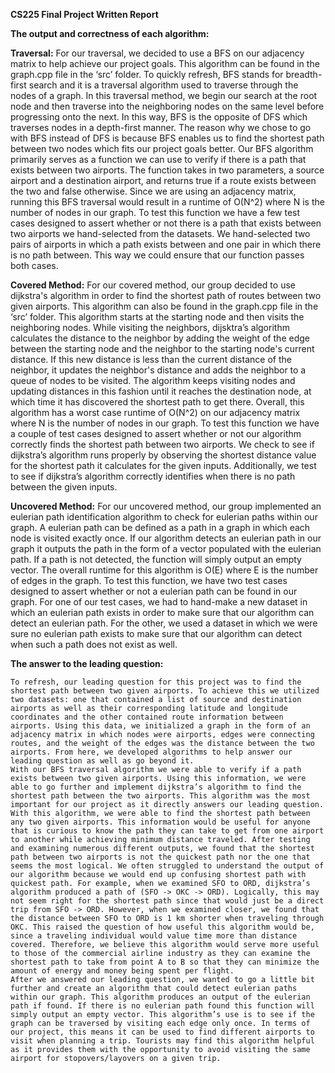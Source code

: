 **CS225 Final Project Written Report**

**The output and correctness of each algorithm:**

**Traversal:**
	For our traversal, we decided to use a BFS on our adjacency matrix to help achieve our project goals. This algorithm can be found in the graph.cpp file in the ‘src’ folder. To quickly refresh, BFS stands for breadth-first search and it is a traversal algorithm used to traverse through the nodes of a graph. In this traversal method, we begin our search at the root node and then traverse into the neighboring nodes on the same level before progressing onto the next. In this way, BFS is the opposite of DFS which traverses nodes in a depth-first manner. The reason why we chose to go with BFS instead of DFS is because BFS enables us to find the shortest path between two nodes which fits our project goals better. Our BFS algorithm primarily serves as a function we can use to verify if there is a path that exists between two airports. The function takes in two parameters, a source airport and a destination airport, and returns true if a route exists between the two and false otherwise. Since we are using an adjacency matrix, running this BFS traversal would result in a runtime of O(N^2) where N is the number of nodes in our graph.
	To test this function we have a few test cases designed to assert whether or not there is a path that exists between two airports we hand-selected from the datasets. We hand-selected two pairs of airports in which a path exists between and one pair in which there is no path between. This way we could ensure that our function passes both cases.
 
**Covered Method:**
	For our covered method, our group decided to use dijkstra's algorithm in order to find the shortest path of routes between two given airports. This algorithm can also be found in the graph.cpp file in the ‘src’ folder. This algorithm starts at the starting node and then visits the neighboring nodes. While visiting the neighbors, dijsktra’s algorithm calculates the distance to the neighbor by adding the weight of the edge between the starting node and the neighbor to the starting node's current distance. If this new distance is less than the current distance of the neighbor, it updates the neighbor's distance and adds the neighbor to a queue of nodes to be visited. The algorithm keeps visiting nodes and updating distances in this fashion until it reaches the destination node, at which time it has discovered the shortest path to get there. Overall, this algorithm has a worst case runtime of O(N^2) on our adjacency matrix where N is the number of nodes in our graph.
	To test this function we have a couple of test cases designed to assert whether or not our algorithm correctly finds the shortest path between two airports. We check to see if dijkstra’s algorithm runs properly by observing the shortest distance value for the shortest path it calculates for the given inputs. Additionally, we test to see if dijkstra’s algorithm correctly identifies when there is no path between the given inputs.

**Uncovered Method:**
	For our uncovered method, our group implemented an eulerian path identification algorithm to check for eulerian paths within our graph. A eulerian path can be defined as a path in a graph in which each node is visited exactly once. If our algorithm detects an eulerian path in our graph it outputs the path in the form of a vector populated with the eulerian path. If a path is not detected, the function will simply output an empty vector. The overall runtime for this algorithm is O(E) where E is the number of edges in the graph.
	To test this function, we have two test cases designed to assert whether or not a eulerian path can be found in our graph. For one of our test cases, we had to hand-make a new dataset in which an eulerian path exists in order to make sure that our algorithm can detect an eulerian path. For the other, we used a dataset in which we were sure no eulerian path exists to make sure that our algorithm can detect when such a path does not exist as well. 
 
**The answer to the leading question:**

	To refresh, our leading question for this project was to find the shortest path between two given airports. To achieve this we utilized two datasets: one that contained a list of source and destination airports as well as their corresponding latitude and longitude coordinates and the other contained route information between airports. Using this data, we initialized a graph in the form of an adjacency matrix in which nodes were airports, edges were connecting routes, and the weight of the edges was the distance between the two airports. From here, we developed algorithms to help answer our leading question as well as go beyond it. 
	With our BFS traversal algorithm we were able to verify if a path exists between two given airports. Using this information, we were able to go further and implement dijkstra’s algorithm to find the shortest path between the two airports. This algorithm was the most important for our project as it directly answers our leading question. With this algorithm, we were able to find the shortest path between any two given airports. This information would be useful for anyone that is curious to know the path they can take to get from one airport to another while achieving minimum distance traveled. After testing and examining numerous different outputs, we found that the shortest path between two airports is not the quickest path nor the one that seems the most logical. We often struggled to understand the output of our algorithm because we would end up confusing shortest path with quickest path. For example, when we examined SFO to ORD, dijkstra’s algorithm produced a path of (SFO -> OKC -> ORD). Logically, this may not seem right for the shortest path since that would just be a direct trip from SFO -> ORD. However, when we examined closer, we found that the distance between SFO to ORD is 1 km shorter when traveling through OKC. This raised the question of how useful this algorithm would be, since a traveling individual would value time more than distance covered. Therefore, we believe this algorithm would serve more useful to those of the commercial airline industry as they can examine the shortest path to take from point A to B so that they can minimize the amount of energy and money being spent per flight. 
	After we answered our leading question, we wanted to go a little bit further and create an algorithm that could detect eulerian paths within our graph. This algorithm produces an output of the eulerian path if found. If there is no eulerian path found this function will simply output an empty vector. This algorithm’s use is to see if the graph can be traversed by visiting each edge only once. In terms of our project, this means it can be used to find different airports to visit when planning a trip. Tourists may find this algorithm helpful as it provides them with the opportunity to avoid visiting the same airport for stopovers/layovers on a given trip.
